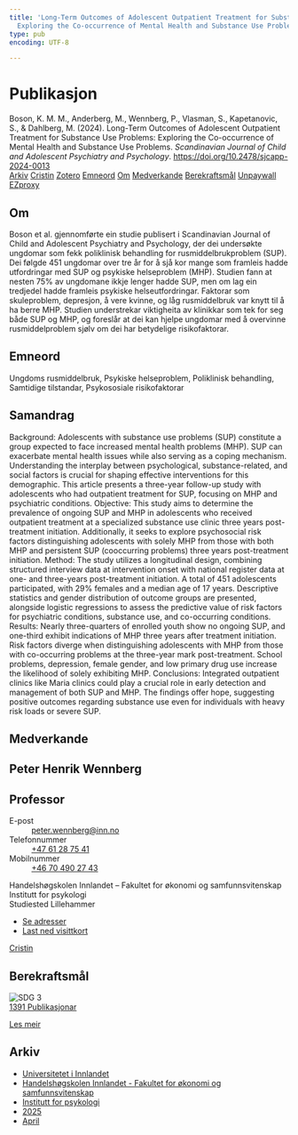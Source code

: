 ```yaml
---
title: 'Long-Term Outcomes of Adolescent Outpatient Treatment for Substance Use Problems:
  Exploring the Co-occurrence of Mental Health and Substance Use Problems'
type: pub
encoding: UTF-8

---
```

<h1>Publikasjon</h1>
<article id="csl-bib-container-LYYP6QZR" class="csl-bib-container">
  <div class="csl-bib-body"> <div class="csl-entry">Boson, K. M. M., Anderberg, M., Wennberg, P., Vlasman, S., Kapetanovic, S., &#38; Dahlberg, M. (2024). Long-Term Outcomes of Adolescent Outpatient Treatment for Substance Use Problems: Exploring the Co-occurrence of Mental Health and Substance Use Problems. <i>Scandinavian Journal of Child and Adolescent Psychiatry and Psychology</i>. <a href="https://doi.org/10.2478/sjcapp-2024-0013">https://doi.org/10.2478/sjcapp-2024-0013</a></div> </div>
  <div class="csl-bib-buttons">
    <a href="#taxonomy-article-LYYP6QZR" alt="archive" class="csl-bib-button">Arkiv</a>
    <a href="https://app.cristin.no/results/show.jsf?id=2373485" alt="Cristin" class="csl-bib-button">Cristin</a>
    <a href="http://zotero.org/groups/5881554/items/LYYP6QZR" alt="Zotero" class="csl-bib-button">Zotero</a>
    <a href="#keywords-article-LYYP6QZR" alt="keywords" class="csl-bib-button">Emneord</a>
    <a href="#about-article-LYYP6QZR" alt="about_pub" class="csl-bib-button">Om</a>
    <a href="#contributors-article-LYYP6QZR" alt="contributors" class="csl-bib-button">Medverkande</a>
    <a href="#sdg-article-LYYP6QZR" alt="sdg" class="csl-bib-button">Berekraftsmål</a>
    <a href="https://doi.org/10.2478/sjcapp-2024-0013" alt="Unpaywall" class="csl-bib-button">Unpaywall</a>
    <a href="https://doi.org/10.2478/sjcapp-2024-0013" alt="EZproxy" class="csl-bib-button">EZproxy</a>
  </div>
  <div id="csl-bib-meta-container-LYYP6QZR"></div>
</article>
<div id="csl-bib-meta-LYYP6QZR" class="csl-bib-meta">
  <article id="about-article-LYYP6QZR" class="about_pub-article">
    <h1>Om</h1>
    Boson et al. gjennomførte ein studie publisert i Scandinavian Journal of Child and Adolescent Psychiatry and Psychology, der dei undersøkte ungdomar som fekk poliklinisk behandling for rusmiddelbrukproblem (SUP). Dei følgde 451 ungdomar over tre år for å sjå kor mange som framleis hadde utfordringar med SUP og psykiske helseproblem (MHP). Studien fann at nesten 75% av ungdomane ikkje lenger hadde SUP, men om lag ein tredjedel hadde framleis psykiske helseutfordringar. Faktorar som skuleproblem, depresjon, å vere kvinne, og låg rusmiddelbruk var knytt til å ha berre MHP. Studien understrekar viktigheita av klinikkar som tek for seg både SUP og MHP, og foreslår at dei kan hjelpe ungdomar med å overvinne rusmiddelproblem sjølv om dei har betydelige risikofaktorar.
  </article>
  <article id="keywords-article-LYYP6QZR" class="keywords-article">
    <h1>Emneord</h1>
    Ungdoms rusmiddelbruk, Psykiske helseproblem, Poliklinisk behandling, Samtidige tilstandar, Psykososiale risikofaktorar
  </article>
  <article id="abstract-article-LYYP6QZR" class="abstract-article">
    <h1>Samandrag</h1>
    Background: Adolescents with substance use problems (SUP) constitute a group expected to face increased mental health problems (MHP). SUP can exacerbate mental health issues while also serving as a coping mechanism. Understanding the interplay between psychological, substance-related, and social factors is crucial for shaping effective interventions for this demographic. This article presents a three-year follow-up study with adolescents who had outpatient treatment for SUP, focusing on MHP and psychiatric conditions. Objective: This study aims to determine the prevalence of ongoing SUP and MHP in adolescents who received outpatient treatment at a specialized substance use clinic three years post-treatment initiation. Additionally, it seeks to explore psychosocial risk factors distinguishing adolescents with solely MHP from those with both MHP and persistent SUP (cooccurring problems) three years post-treatment initiation. Method: The study utilizes a longitudinal design, combining structured interview data at intervention onset with national register data at one- and three-years post-treatment initiation. A total of 451 adolescents participated, with 29% females and a median age of 17 years. Descriptive statistics and gender distribution of outcome groups are presented, alongside logistic regressions to assess the predictive value of risk factors for psychiatric conditions, substance use, and co-occurring conditions. Results: Nearly three-quarters of enrolled youth show no ongoing SUP, and one-third exhibit indications of MHP three years after treatment initiation. Risk factors diverge when distinguishing adolescents with MHP from those with co-occurring problems at the three-year mark post-treatment. School problems, depression, female gender, and low primary drug use increase the likelihood of solely exhibiting MHP. Conclusions: Integrated outpatient clinics like Maria clinics could play a crucial role in early detection and management of both SUP and MHP. The findings offer hope, suggesting positive outcomes regarding substance use even for individuals with heavy risk loads or severe SUP.
  </article>
  <article id="contributors-article-LYYP6QZR" class="contributors-article">
    <h1>Medverkande</h1>
    <div class="personas"> <div class="vrtx-hinn-person-card"> <div class="photo"> <i class="lar la-user-circle missing-person"></i> </div> <div class="info"> <hgroup><h1>Peter Henrik Wennberg</h1> <h2>Professor</h2> </hgroup><dl> <dt>E-post</dt> <dd> <a href="mailto:peter.wennberg@inn.no">peter.wennberg@inn.no</a> </dd> <dt>Telefonnummer</dt> <dd><a href="tel:+4761287541"> +47 61 28 75 41 </a></dd> <dt>Mobilnummer</dt> <dd><a href="tel:+46704902743"> +46 70 490 27 43 </a></dd> </dl> <p> Handelshøgskolen Innlandet – Fakultet for økonomi og samfunnsvitenskap<br> Institutt for psykologi<br> Studiested Lillehammer </p> <ul class="vrtx-hinn-links"> <li><a href="https://www.inn.no/finn-en-ansatt/peter-wennberg.html#vrtx-hinn-addresses">Se adresser</a></li> <li><a href="https://www.inn.no/finn-en-ansatt/peter-wennberg.html?vrtx=vcf">Last ned visittkort</a></li> </ul> </div> </div> <a href="https://app.cristin.no/persons/show.jsf?id=1497957" alt="Cristin URL" class="personas-cristin">Cristin</a> </div>
  </article>
  <article id="sdg-article-LYYP6QZR" class="sdg-article">
    <h1>Berekraftsmål</h1>
    <div class="sdg-container"><div id="sdg3" class="sdg">
        <img src="{{< params subfolder >}}images/sdg/sdg03_nn.png" class="image" alt="SDG 3">
        <div class="sdg-overlay">
          <a href="{{< params subfolder >}}nn/archive/?sdg=3#archive" class="sdg-publication-count"><span>1391</span> Publikasjonar</a>
          <p><a href="https://fn.no/om-fn/fns-baerekraftsmaal/god-helse-og-livskvalitet?lang=nno-NO" class="sdg-read-more">Les meir</a></p>
        </div>
      </div></div>
  </article>
  <article id="taxonomy-article-LYYP6QZR" class="taxonomy-article">
    <h1>Arkiv</h1>
    <ul>
      <li><a href="{{< params subfolder >}}nn/archive/?key=3DCRN523">Universitetet i Innlandet</a></li>
      <li><a href="{{< params subfolder >}}nn/archive/?key=DU8Q9LN9">Handelshøgskolen Innlandet - Fakultet for økonomi og samfunnsvitenskap</a></li>
      <li><a href="{{< params subfolder >}}nn/archive/?key=KTD9NXA8">Institutt for psykologi</a></li>
      <li><a href="{{< params subfolder >}}nn/archive/?key=YSESX7HT">2025</a></li>
      <li><a href="{{< params subfolder >}}nn/archive/?key=AFNBN62V">April</a></li>
    </ul>
  </article>
</div>
